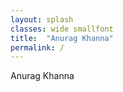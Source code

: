 ```yaml
---
layout: splash
classes: wide smallfont
title:  "Anurag Khanna"
permalink: /
---
```


Anurag Khanna  
